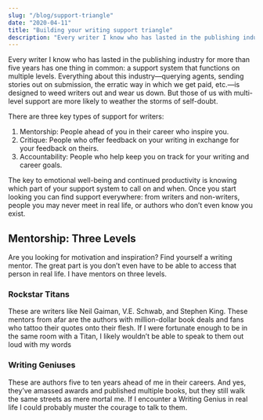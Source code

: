 ```yaml
---
slug: "/blog/support-triangle"
date: "2020-04-11"
title: "Building your writing support triangle"
description: "Every writer I know who has lasted in the publishing industry for more than five years has one thing in common: a support system that functions on multiple levels."
---
```

Every writer I know who has lasted in the publishing industry for more than five years has one thing in common: a support system that functions on multiple levels. Everything about this industry—querying agents, sending stories out on submission, the erratic way in which we get paid, etc.—is designed to weed writers out and wear us down. But those of us with multi-level support are more likely to weather the storms of self-doubt.   

There are three key types of support for writers:  
1. Mentorship: People ahead of you in their career who inspire you.
2. Critique: People who offer feedback on your writing in exchange for your feedback on theirs.
3. Accountability: People who help keep you on track for your writing and career goals.  


The key to emotional well-being and continued productivity is knowing which part of your support system to call on and when. Once you start looking you can find support everywhere: from writers and non-writers, people you may never meet in real life, or authors who don’t even know you exist.

## Mentorship: Three Levels
Are you looking for motivation and inspiration? Find yourself a writing mentor. The great part is you don’t even have to be able to access that person in real life.
I have mentors on three levels.


### Rockstar Titans
These are writers like Neil Gaiman, V.E. Schwab, and Stephen King. These mentors from afar are the authors with million-dollar book deals and fans who tattoo their quotes onto their flesh. If I were fortunate enough to be in the same room with a Titan, I likely wouldn’t be able to speak to them out loud with my words  

### Writing Geniuses 
These are authors five to ten years ahead of me in their careers. And yes, they’ve amassed awards and published multiple books, but they still walk the same streets as mere mortal me. If I encounter a Writing Genius in real life I could probably muster the courage to talk to them.
